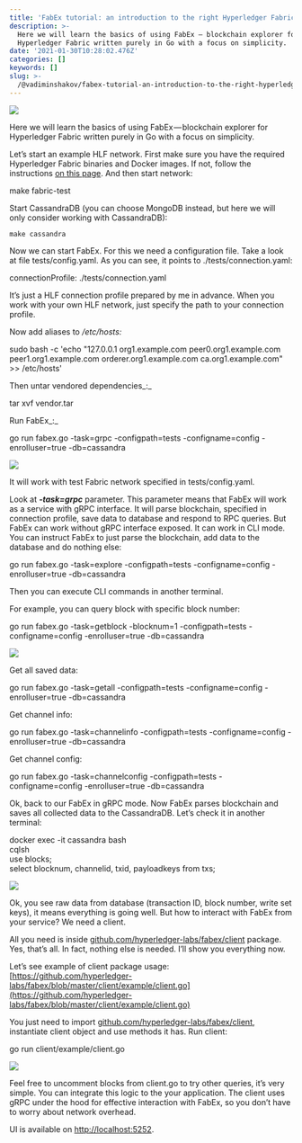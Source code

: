 ```yaml
---
title: 'FabEx tutorial: an introduction to the right Hyperledger Fabric explorer'
description: >-
  Here we will learn the basics of using FabEx — blockchain explorer for
  Hyperledger Fabric written purely in Go with a focus on simplicity.
date: '2021-01-30T10:28:02.476Z'
categories: []
keywords: []
slug: >-
  /@vadiminshakov/fabex-tutorial-an-introduction-to-the-right-hyperledger-fabric-explorer-cd9ee1848cd9
---
```


![](/Users/vadiminshakov/Downloads/medium-export-089ba9aeef850c38170bac7334f267b895b384bab6263df16f3c4e1dbe450357/posts/md_1705862990838/img/1__ACvm0vLGezyQqryEA__u1fg.png)

Here we will learn the basics of using FabEx — blockchain explorer for Hyperledger Fabric written purely in Go with a focus on simplicity.

Let’s start an example HLF network. First make sure you have the required Hyperledger Fabric binaries and Docker images. If not, follow the instructions [on this page](https://hyperledger-fabric.readthedocs.io/en/release-2.2/install.html). And then start network:

make fabric-test

Start CassandraDB (you can choose MongoDB instead, but here we will only consider working with СassandraDB):

```
make cassandra
```

Now we can start FabEx. For this we need a configuration file. Take a look at file tests/config.yaml. As you can see, it points to ./tests/connection.yaml:

connectionProfile: ./tests/connection.yaml

It’s just a HLF connection profile prepared by me in advance. When you work with your own HLF network, just specify the path to your connection profile.

Now add aliases to _/etc/hosts:_

sudo bash -c 'echo "127.0.0.1 org1.example.com peer0.org1.example.com peer1.org1.example.com orderer.org1.example.com ca.org1.example.com" >> /etc/hosts'

Then untar vendored dependencies_:_

tar xvf vendor.tar

Run FabEx_:_

go run fabex.go -task=grpc -configpath=tests -configname=config -enrolluser=true -db=cassandra

![](/Users/vadiminshakov/Downloads/medium-export-089ba9aeef850c38170bac7334f267b895b384bab6263df16f3c4e1dbe450357/posts/md_1705862990838/img/1__zFUNO2bsZh6B909X7jyzVQ.png)

It will work with test Fabric network specified in tests/config.yaml.

Look at **_\-task=grpc_** parameter. This parameter means that FabEx will work as a service with gRPC interface. It will parse blockchain, specified in connection profile, save data to database and respond to RPC queries. But FabEx can work without gRPC interface exposed. It can work in CLI mode. You can instruct FabEx to just parse the blockchain, add data to the database and do nothing else:

go run fabex.go -task=explore -configpath=tests -configname=config -enrolluser=true -db=cassandra

Then you can execute CLI commands in another terminal.

For example, you can query block with specific block number:

go run fabex.go -task=getblock -blocknum=1 -configpath=tests -configname=config -enrolluser=true -db=cassandra

![](/Users/vadiminshakov/Downloads/medium-export-089ba9aeef850c38170bac7334f267b895b384bab6263df16f3c4e1dbe450357/posts/md_1705862990838/img/1__L2SQ9hQMe59evoAe9zOwuA.png)

Get all saved data:

go run fabex.go -task=getall -configpath=tests -configname=config -enrolluser=true -db=cassandra

Get channel info:

go run fabex.go -task=channelinfo -configpath=tests -configname=config -enrolluser=true -db=cassandra

Get channel config:

go run fabex.go -task=channelconfig -configpath=tests -configname=config -enrolluser=true -db=cassandra

Ok, back to our FabEx in gRPC mode. Now FabEx parses blockchain and saves all collected data to the CassandraDB. Let’s check it in another terminal:

docker exec -it cassandra bash  
cqlsh  
use blocks;  
select blocknum, channelid, txid, payloadkeys from txs;

![](/Users/vadiminshakov/Downloads/medium-export-089ba9aeef850c38170bac7334f267b895b384bab6263df16f3c4e1dbe450357/posts/md_1705862990838/img/1__8bW3GwkVUHOsuhg2Fncrag.png)

Ok, you see raw data from database (transaction ID, block number, write set keys), it means everything is going well. But how to interact with FabEx from your service? We need a client.

All you need is inside [github.com/hyperledger-labs/fabex/client](https://pkg.go.dev/github.com/hyperledger-labs/fabex/client) package. Yes, that’s all. In fact, nothing else is needed. I’ll show you everything now.

Let’s see example of client package usage: [https://github.com/hyperledger-labs/fabex/blob/master/client/example/client.go](https://github.com/hyperledger-labs/fabex/blob/master/client/example/client.go)

You just need to import [github.com/hyperledger-labs/fabex/client](https://pkg.go.dev/github.com/hyperledger-labs/fabex/client), instantiate client object and use methods it has. Run client:

go run client/example/client.go

![](/Users/vadiminshakov/Downloads/medium-export-089ba9aeef850c38170bac7334f267b895b384bab6263df16f3c4e1dbe450357/posts/md_1705862990838/img/1__20fvyQoXuZJq7P41tQHY3w.png)

Feel free to uncomment blocks from client.go to try other queries, it’s very simple. You can integrate this logic to the your application. The client uses gRPС under the hood for effective interaction with FabEx, so you don’t have to worry about network overhead.

UI is available on [http://localhost:5252](http://localhost:5252/).